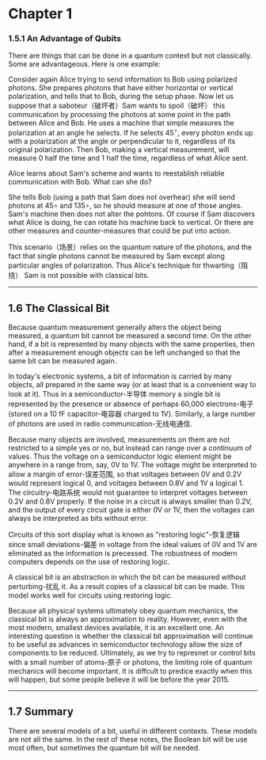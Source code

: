 # Chapter 1

### 1.5.1 An Advantage of Qubits

There are things that can be done in a quantum context but not classically. Some are advantageous. Here is one example:

Consider again Alice trying to send information to Bob using polarized photons. She prepares photons that have either horizontal or vertical polarization, and tells that to Bob, during the setup phase. Now let us suppose that a saboteur（破坏者）Sam wants to spoil（破坏） this communication by processing the photons at some point in the path between Alice and Bob. He uses a machine that simple measures the polarization at an angle he selects. If he selects $45^{\circ}$, every photon ends up with a polarization at the angle or perpendicular to it, regardless of its original polarization. Then Bob, making a vertical measurement, will measure 0 half the time and 1 half the time, regardless of what Alice sent.

Alice learns about Sam's scheme and wants to reestablish reliable communication with Bob. What can she do?

She tells Bob (using a path that Sam does not overhear) she will send photons at $45\circ$ and $135\circ$, so he should measure at one of those angles. Sam's machine then does not alter the pohtons. Of course if Sam discovers what Alice is doing, he can rotate his machine back to vertical. Or there are other measures and counter-measures that could be put into action.

This scenario（场景）relies on the quantum nature of the photons, and the fact that single photons cannot be measured by Sam except along particular angles of polarization. Thus Alice's technique for thwarting（阻挠） Sam is not possible with classical bits.

---

## 1.6 The Classical Bit

Because quantum measurement generally alters the object being measured, a quantum bit cannot be measured a second time. On the other hand, if a bit is represented by many objects with the same properties, then after a measurement enough objects can be left unchanged so that the same bit can be measured again.

In today's electronic systems, a bit of information is carried by many objects, all prepared in the same way (or at least that is a convenient way to look at it). Thus in a semiconductor-半导体 memory a single bit is represented by the presence or absence of perhaps 60,000 electrons-电子 (stored on a 10 fF capacitor-电容器 charged to 1V). Similarly, a large number of photons are used in radio communication-无线电通信.

Because many objects are involved, measurements on them are not restricted to a simple yes or no, but instead can range over a continuum of values. Thus the voltage on a semiconductor logic element might be anywhere in a range from, say, 0V to 1V. The voltage might be interpreted to allow a margin of error-误差范围, so that voltages between 0V and 0.2V would represent logical 0, and voltages between 0.8V and 1V a logical 1. The circuitry-电路系统 would not guarantee to interpret voltages between 0.2V and 0.8V properly. If the noise in a circuit is always smaller than 0.2V, and the output of every circuit gate is either 0V or 1V, then the voltages can always be interpreted as bits without error.

Circuits of this sort display what is known as "restoring logic"-恢复逻辑 since small deviations-偏差 in voltage from the ideal values of 0V and 1V are eliminated as the information is precessed. The robustness of modern computers depends on the use of restoring logic.

A classical bit is an abstraction in which the bit can be measured without perturbing-扰乱 it. As a result copies of a classical bit can be made. This model works well for circuits using restoring logic.

Because all physical systems ultimately obey quantum mechanics, the classical bit is always an approximation to reality. However, even with the most modern, smallest devices available, it is an excellent one.  An interesting question is whether the classical bit approximation will continue to be useful as advances in semiconductor technology allow the size of components to be reduced. Ultimately, as we try to represnet or control bits with a small number of atoms-原子 or photons, the limiting role of quantum mechanics will become important. It is diffcult to predice exactly when this will happen, but some people believe it will be before the year 2015.

---

## 1.7 Summary

There are several models of a bit, useful in different contexts. These models are not all the same. In the rest of these notes, the Boolean bit will be use most often, but sometimes the quantum bit will be needed.
